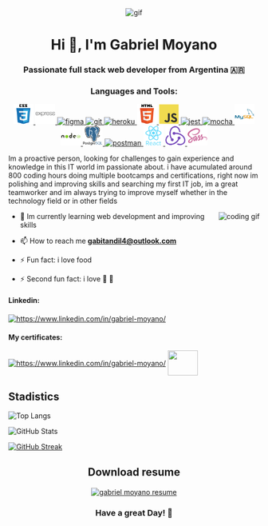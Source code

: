 
<div align="center" > 

<img  src ="https://user-images.githubusercontent.com/70545509/199564493-9cd2ff83-44e6-4950-8e93-858c4a4f6489.gif" alt = "gif" />
 

</div>
  



  
 
  

 


<h1 align="center">Hi 👋, I'm Gabriel Moyano</h1>
<h3 align="center">Passionate full stack web developer from Argentina 🇦🇷</h3>















<h3 align="center">Languages and Tools:</h3>
<p align="center"> <a href="https://www.w3schools.com/css/" target="_blank" rel="noreferrer"> <img src="https://raw.githubusercontent.com/devicons/devicon/master/icons/css3/css3-original-wordmark.svg" alt="css3" width="40" height="40"/> </a> <a href="https://expressjs.com" target="_blank" rel="noreferrer"> <img src="https://raw.githubusercontent.com/devicons/devicon/master/icons/express/express-original-wordmark.svg" alt="express" width="40" height="40"/> </a> <a href="https://www.figma.com/" target="_blank" rel="noreferrer"> <img src="https://www.vectorlogo.zone/logos/figma/figma-icon.svg" alt="figma" width="40" height="40"/> </a> <a href="https://git-scm.com/" target="_blank" rel="noreferrer"> <img src="https://www.vectorlogo.zone/logos/git-scm/git-scm-icon.svg" alt="git" width="40" height="40"/> </a> <a href="https://heroku.com" target="_blank" rel="noreferrer"> <img src="https://www.vectorlogo.zone/logos/heroku/heroku-icon.svg" alt="heroku" width="40" height="40"/> </a> <a href="https://www.w3.org/html/" target="_blank" rel="noreferrer"> <img src="https://raw.githubusercontent.com/devicons/devicon/master/icons/html5/html5-original-wordmark.svg" alt="html5" width="40" height="40"/> </a> <a href="https://developer.mozilla.org/en-US/docs/Web/JavaScript" target="_blank" rel="noreferrer"> <img src="https://raw.githubusercontent.com/devicons/devicon/master/icons/javascript/javascript-original.svg" alt="javascript" width="40" height="40"/> </a> <a href="https://jestjs.io" target="_blank" rel="noreferrer"> <img src="https://www.vectorlogo.zone/logos/jestjsio/jestjsio-icon.svg" alt="jest" width="40" height="40"/> </a> <a href="https://mochajs.org" target="_blank" rel="noreferrer"> <img src="https://www.vectorlogo.zone/logos/mochajs/mochajs-icon.svg" alt="mocha" width="40" height="40"/> </a> <a href="https://www.mysql.com/" target="_blank" rel="noreferrer"> <img src="https://raw.githubusercontent.com/devicons/devicon/master/icons/mysql/mysql-original-wordmark.svg" alt="mysql" width="40" height="40"/> </a> <a href="https://nodejs.org" target="_blank" rel="noreferrer"> <img src="https://raw.githubusercontent.com/devicons/devicon/master/icons/nodejs/nodejs-original-wordmark.svg" alt="nodejs" width="40" height="40"/> </a> <a href="https://www.postgresql.org" target="_blank" rel="noreferrer"> <img src="https://raw.githubusercontent.com/devicons/devicon/master/icons/postgresql/postgresql-original-wordmark.svg" alt="postgresql" width="40" height="40"/> </a> <a href="https://postman.com" target="_blank" rel="noreferrer"> <img src="https://www.vectorlogo.zone/logos/getpostman/getpostman-icon.svg" alt="postman" width="40" height="40"/> </a> <a href="https://reactjs.org/" target="_blank" rel="noreferrer"> <img src="https://raw.githubusercontent.com/devicons/devicon/master/icons/react/react-original-wordmark.svg" alt="react" width="40" height="40"/> </a> <a href="https://redux.js.org" target="_blank" rel="noreferrer"> <img src="https://raw.githubusercontent.com/devicons/devicon/master/icons/redux/redux-original.svg" alt="redux" width="40" height="40"/> </a> <a href="https://sass-lang.com" target="_blank" rel="noreferrer"> <img src="https://raw.githubusercontent.com/devicons/devicon/master/icons/sass/sass-original.svg" alt="sass" width="40" height="40"/> </a> </p>


 
Im a proactive person, looking for challenges to gain experience and knowledge in this IT world im passionate about. i have acumulated around 800  coding hours doing multiple bootcamps and certifications, right now im polishing and improving skills and searching  my first IT job, im a great teamworker and im always trying to improve myself whether in the technology field or in other fields  
 
 


 <img align= "right" src= "https://media.tenor.com/GfSX-u7VGM4AAAAC/coding.gif" alt="coding gif" />

 - 🌱 Im currently learning web development and improving skills
 
 - 📫 How to reach me **gabitandil4@outlook.com** 
 - ⚡ Fun fact: i love food 
 
 - ⚡ Second fun fact: i love 🧉 👀 



<h4 align="left">Linkedin: </h4>
<p align="left">
<a href="https://www.linkedin.com/in/gabriel-moyano/" target="blank"><img align="center" src="https://raw.githubusercontent.com/rahuldkjain/github-profile-readme-generator/master/src/images/icons/Social/linked-in-alt.svg" alt="https://www.linkedin.com/in/gabriel-moyano/" height="30" width="40" /></a> 
</p>

  <h4 align="left">My certificates:</h4>
 
 <p float="left"> 
  
  <a href="https://certificates.soyhenry.com/cert?id=26791838-d55e-47fb-8fb3-56a92a7b2b14" target="blank"><img align="center" src="https://user-images.githubusercontent.com/70545509/199549363-fad354ce-982d-4acf-97d6-a5426667ac84.png" alt="https://www.linkedin.com/in/gabriel-moyano/" height="50" width="60" /></a> <a href="https://assets.alkemy.org/certificates/auth0%7C62bf3354022b1234ff875a4b/ACCELERATION_CERTIFICATE/1d018a34-80ff-404c-83b5-8557c97bde8e.pdf" target="blank"><img align="center" src="https://user-images.githubusercontent.com/70545509/199550195-f425523a-b55c-453b-91cc-a5a09df54918.png" height="50" width="60" /></a> 
  
  
</p>
 

 
 
 <h2  > Stadistics </h2> 
 
 <div > 
 
  ![Top Langs](https://github-readme-stats.vercel.app/api/top-langs/?username=gabitandil&theme=tokyonight&layout=compact)
 
 </div>
 
 <div> 
  
 ![GitHub Stats](https://github-readme-stats.vercel.app/api?username=gabitandil&theme=codeSTACKr)
 
 </div>
 
 <div> 
 
  [![GitHub Streak](https://streak-stats.demolab.com/?user=gabitandil&theme=gruvbox)](https://git.io/streak-stats)
    
 </div>
 
 <h2 align= "center"> Download resume </h2>
 <p align= "center"> 
<a  href="https://drive.google.com/uc?export=download&id=1mYuMdwfBI5rMAYzVigeMcDo0N6qCtw79" target="blank"><img align="center" src="https://user-images.githubusercontent.com/70545509/199553293-bb88c6ce-680e-495f-8a70-7509e9470d40.png" alt="gabriel moyano resume" height="60" width="55" /></a> 
 
 </p>



<h3 align= "center" > Have a great Day! 👋 </h3>



<!--
**Gabitandil/gabitandil** is a ✨ _special_ ✨ repository because its `README.md` (this file) appears on your GitHub profile.

Here are some ideas to get you started:

- 🔭 I’m currently working on ...
- 🌱 I’m currently learning ...
- 👯 I’m looking to collaborate on ...
- 🤔 I’m looking for help with ...
- 💬 Ask me about ...
- 📫 How to reach me: ...
- 😄 Pronouns: ...
- ⚡ Fun fact: ...



-->
